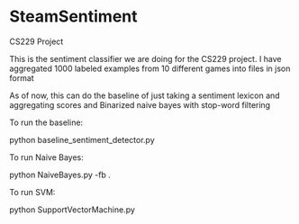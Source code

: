 # SteamSentiment
CS229 Project

This is the sentiment classifier we are doing for the CS229 project. I have aggregated 1000 labeled examples from 10 different games into files in json format

As of now, this can do the baseline of just taking a sentiment lexicon and aggregating scores and Binarized naive bayes with stop-word filtering

To run the baseline:

python baseline_sentiment_detector.py

To run Naive Bayes:

python NaiveBayes.py -fb .

To run SVM:

python SupportVectorMachine.py

